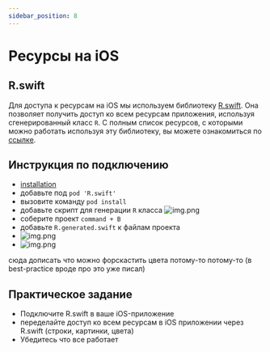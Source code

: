 ```yaml
---
sidebar_position: 8
---
```


# Ресурсы на iOS

## R.swift
Для доступа к ресурсам на iOS мы используем библиотеку [R.swift](https://github.com/mac-cain13/R.swift). Она позволяет получить доступ ко всем ресурсам приложения, используя сгенерированный класс `R`. С полным список ресурсов, с которыми можно работать используя эту библиотеку, вы можете ознакомиться по [ссылке](https://github.com/mac-cain13/R.swift#features).  

## Инструкция по подключению
- [installation](https://github.com/mac-cain13/R.swift#installation)
- добавьте под `pod 'R.swift'`
- вызовите команду `pod install`
- добавьте скрипт для генерации `R` класса ![img.png](media/rswift-setup.png)
- соберите проект `command + B`
- добавьте `R.generated.swift` к файлам проекта
- ![img.png](media/add-files-to-ios-app.png)
- ![img.png](media/add-rgenerated.png)

сюда дописать что можно форскастить цвета потому-то потому-то (в best-practice вроде про это уже писал)

## Практическое задание 
- Подключите R.swift в ваше iOS-приложение
- переделайте доступ ко всем ресурсам в iOS приложении через R.swift (строки, картинки, цвета)
- Убедитесь что все работает
